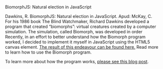 BiomorphJS: Natural election in JavaScript

Dawkins, R. BiomorphJS: Natural election in JavaScript. Apud: McKay, C. 
For his 1986 book The Blind Watchmaker, Richard Dawkins developed a program that created “biomorphs”: virtual creatures created by a computer simulation. The simulation, called Biomorph, was developed in order
Recently, in an effort to better understand how the Biomorph program worked, I decided to implement it myself in JavaScript using the HTML5 canvas element. [The result of this endeavour can be found here.](http://cdmckay.org/biomorph) Read more to learn how to use the Biomorph program.

To learn more about how the program works, [please see this blog post](http://cdmckay.org/blog/2010/06/06/biomorph-js-natural-selection-in-javascript/).

